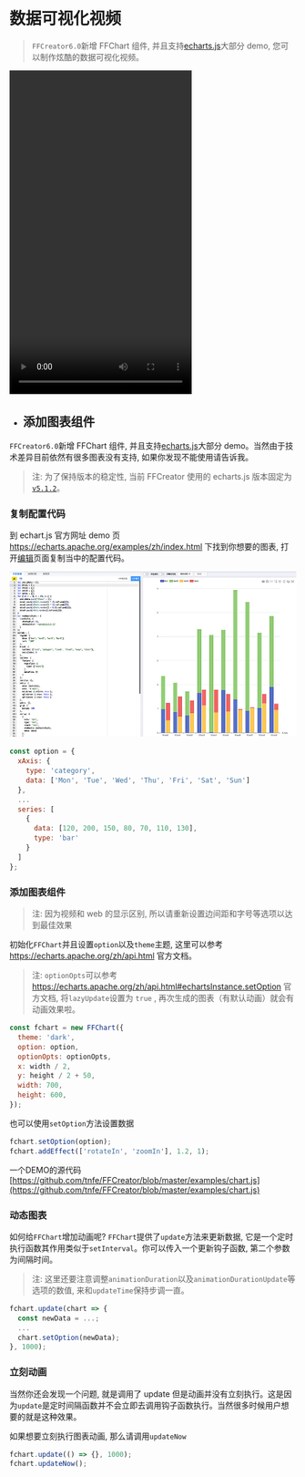 # 数据可视化视频

> `FFCreator6.0`新增 FFChart 组件, 并且支持[echarts.js](https://echarts.apache.org)大部分 demo, 您可以制作炫酷的数据可视化视频。

<video controls="controls" width="320" height="568" >
  <source type="video/mp4" src="./_media/video/wonder/chart.mp4"></source>
</video>

- ## 添加图表组件

`FFCreator6.0`新增 FFChart 组件, 并且支持[echarts.js](https://echarts.apache.org)大部分 demo。当然由于技术差异目前依然有很多图表没有支持, 如果你发现不能使用请告诉我。

> 注: 为了保持版本的稳定性, 当前 FFCreator 使用的 echarts.js 版本固定为[`v5.1.2`](https://www.npmjs.com/package/echarts/v/5.1.2)。

### 复制配置代码

到 echart.js 官方网址 demo 页 https://echarts.apache.org/examples/zh/index.html 下找到你想要的图表, 打开[编辑](https://echarts.apache.org/examples/zh/editor.html?c=bar-brush)页面复制当中的配置代码。

![img](../_media/imgs/chart.jpg)

```javascript
const option = {
  xAxis: {
    type: 'category',
    data: ['Mon', 'Tue', 'Wed', 'Thu', 'Fri', 'Sat', 'Sun']
  },
  ...
  series: [
    {
      data: [120, 200, 150, 80, 70, 110, 130],
      type: 'bar'
    }
  ]
};
```

### 添加图表组件

> 注: 因为视频和 web 的显示区别, 所以请重新设置边间距和字号等选项以达到最佳效果

初始化`FFChart`并且设置`option`以及`theme`主题, 这里可以参考 https://echarts.apache.org/zh/api.html 官方文档。

> 注: `optionOpts`可以参考 https://echarts.apache.org/zh/api.html#echartsInstance.setOption 官方文档, 将`lazyUpdate`设置为 `true` , 再次生成的图表（有默认动画）就会有动画效果啦。

```javascript
const fchart = new FFChart({
  theme: 'dark',
  option: option,
  optionOpts: optionOpts,
  x: width / 2,
  y: height / 2 + 50,
  width: 700,
  height: 600,
});
```

也可以使用`setOption`方法设置数据

```javascript
fchart.setOption(option);
fchart.addEffect(['rotateIn', 'zoomIn'], 1.2, 1);
```

一个DEMO的源代码 [https://github.com/tnfe/FFCreator/blob/master/examples/chart.js](https://github.com/tnfe/FFCreator/blob/master/examples/chart.js)

### 动态图表

如何给`FFChart`增加动画呢? `FFChart`提供了`update`方法来更新数据, 它是一个定时执行函数其作用类似于`setInterval`。你可以传入一个更新钩子函数, 第二个参数为间隔时间。

> 注: 这里还要注意调整`animationDuration`以及`animationDurationUpdate`等选项的数值, 来和`updateTime`保持步调一直。

```javascript
fchart.update(chart => {
  const newData = ...;
  ...
  chart.setOption(newData);
}, 1000);
```

### 立刻动画

当然你还会发现一个问题, 就是调用了 update 但是动画并没有立刻执行。这是因为`update`是定时间隔函数并不会立即去调用钩子函数执行。当然很多时候用户想要的就是这种效果。

如果想要立刻执行图表动画, 那么请调用`updateNow`

```javascript
fchart.update(() => {}, 1000);
fchart.updateNow();
```
